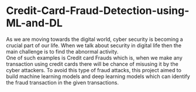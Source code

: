 # Credit-Card-Fraud-Detection-using-ML-and-DL

As we are moving towards the digital world, cyber security is becoming a crucial part of our life. When we talk about security in digital life then the main challenge is to find the abnormal activity.  
One of such examples is Credit card Frauds which is, when we make any transaction using credit cards there will be chance of misusing it by the cyber attackers.
To avoid this type of fraud attacks, this project aimed to build machine learning models and deep learning models which can identify the fraud transaction in the given transactions.
